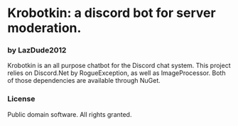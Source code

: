 
# Krobotkin: a discord bot for server moderation.
### by LazDude2012

Krobotkin is an all purpose chatbot for the Discord chat system. This project relies on Discord.Net by RogueException,
as well as ImageProcessor. Both of those dependencies are available through NuGet.

### License
Public domain software. All rights granted.